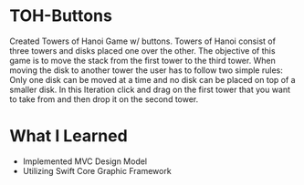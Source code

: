 # TOH-Buttons
Created Towers of Hanoi Game w/ buttons. Towers of Hanoi consist of three towers and disks placed one over the other. The objective of this game is to move the stack from the first tower to the third tower. When moving the disk to another tower the user has to follow two simple rules: Only one disk can be moved at a time and no disk can be placed on top of a smaller disk. In this Iteration click and drag on the first tower that you want to take from and then drop it on the second tower.

# What I Learned 
- Implemented MVC Design Model
- Utilizing Swift Core Graphic Framework 

